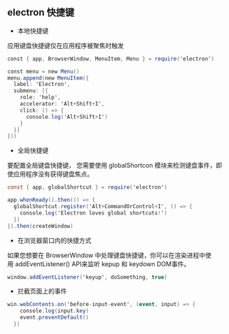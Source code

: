 ## electron 快捷键

- 本地快捷键

应用键盘快捷键仅在应用程序被聚焦时触发

```csharp
const { app, BrowserWindow, MenuItem, Menu } = require('electron')

const menu = new Menu()
menu.append(new MenuItem({
  label: 'Electron',
  submenu: [{
    role: 'help',
    accelerator: 'Alt+Shift+I',
    click: () => {
      console.log('Alt+Shift+I')
    }
  }]
}))
```





- 全局快捷键

要配置全局键盘快捷键， 您需要使用 globalShortcon 模块来检测键盘事件，即使应用程序没有获得键盘焦点。

```csharp
const { app, globalShortcut } = require('electron')

app.whenReady().then(() => {
  globalShortcut.register('Alt+CommandOrControl+I', () => {
    console.log('Electron loves global shortcuts!')
  })
}).then(createWindow)
```





- 在浏览器窗口内的快捷方式

如果您想要在 BrowserWindow 中处理键盘快捷键，你可以在渲染进程中使用 addEventListener() API来监听 kepup 和 keydown DOM事件。

```csharp
window.addEventListener('keyup', doSomething, true)
```





- 拦截页面上的事件

```csharp
win.webContents.on('before-input-event', (event, input) => {
    console.log(input.key)
    event.preventDefault()
  })
```

